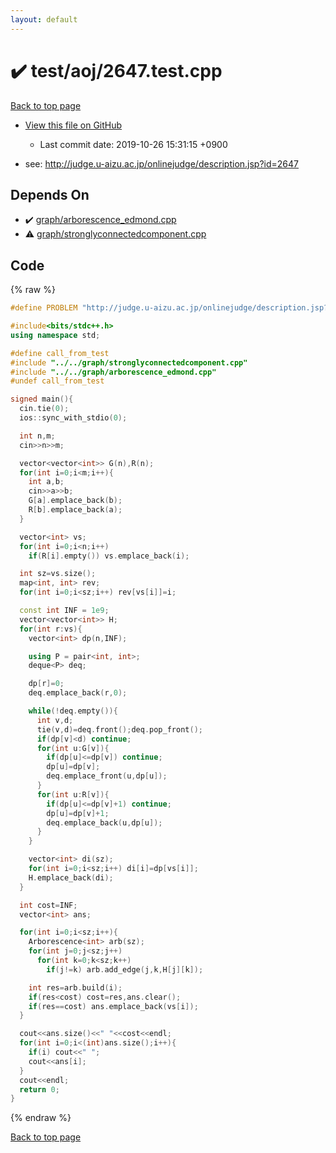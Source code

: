 ```yaml
---
layout: default
---
```


<!-- mathjax config similar to math.stackexchange -->
<script type="text/javascript" async
  src="https://cdnjs.cloudflare.com/ajax/libs/mathjax/2.7.5/MathJax.js?config=TeX-MML-AM_CHTML">
</script>
<script type="text/x-mathjax-config">
  MathJax.Hub.Config({
    TeX: { equationNumbers: { autoNumber: "AMS" }},
    tex2jax: {
      inlineMath: [ ['$','$'] ],
      processEscapes: true
    },
    "HTML-CSS": { matchFontHeight: false },
    displayAlign: "left",
    displayIndent: "2em"
  });
</script>

<script type="text/javascript" src="https://cdnjs.cloudflare.com/ajax/libs/jquery/3.4.1/jquery.min.js"></script>
<script src="https://cdn.jsdelivr.net/npm/jquery-balloon-js@1.1.2/jquery.balloon.min.js" integrity="sha256-ZEYs9VrgAeNuPvs15E39OsyOJaIkXEEt10fzxJ20+2I=" crossorigin="anonymous"></script>
<script type="text/javascript" src="../../../assets/js/copy-button.js"></script>
<link rel="stylesheet" href="../../../assets/css/copy-button.css" />


# :heavy_check_mark: test/aoj/2647.test.cpp
<a href="../../../index.html">Back to top page</a>

* <a href="{{ site.github.repository_url }}/blob/master/test/aoj/2647.test.cpp">View this file on GitHub</a>
    - Last commit date: 2019-10-26 15:31:15 +0900


* see: <a href="http://judge.u-aizu.ac.jp/onlinejudge/description.jsp?id=2647">http://judge.u-aizu.ac.jp/onlinejudge/description.jsp?id=2647</a>


## Depends On
* :heavy_check_mark: <a href="../../../library/graph/arborescence_edmond.cpp.html">graph/arborescence_edmond.cpp</a>
* :warning: <a href="../../../library/graph/stronglyconnectedcomponent.cpp.html">graph/stronglyconnectedcomponent.cpp</a>


## Code
{% raw %}
```cpp
#define PROBLEM "http://judge.u-aizu.ac.jp/onlinejudge/description.jsp?id=2647"

#include<bits/stdc++.h>
using namespace std;

#define call_from_test
#include "../../graph/stronglyconnectedcomponent.cpp"
#include "../../graph/arborescence_edmond.cpp"
#undef call_from_test

signed main(){
  cin.tie(0);
  ios::sync_with_stdio(0);

  int n,m;
  cin>>n>>m;

  vector<vector<int>> G(n),R(n);
  for(int i=0;i<m;i++){
    int a,b;
    cin>>a>>b;
    G[a].emplace_back(b);
    R[b].emplace_back(a);
  }

  vector<int> vs;
  for(int i=0;i<n;i++)
    if(R[i].empty()) vs.emplace_back(i);

  int sz=vs.size();
  map<int, int> rev;
  for(int i=0;i<sz;i++) rev[vs[i]]=i;

  const int INF = 1e9;
  vector<vector<int>> H;
  for(int r:vs){
    vector<int> dp(n,INF);

    using P = pair<int, int>;
    deque<P> deq;

    dp[r]=0;
    deq.emplace_back(r,0);

    while(!deq.empty()){
      int v,d;
      tie(v,d)=deq.front();deq.pop_front();
      if(dp[v]<d) continue;
      for(int u:G[v]){
        if(dp[u]<=dp[v]) continue;
        dp[u]=dp[v];
        deq.emplace_front(u,dp[u]);
      }
      for(int u:R[v]){
        if(dp[u]<=dp[v]+1) continue;
        dp[u]=dp[v]+1;
        deq.emplace_back(u,dp[u]);
      }
    }

    vector<int> di(sz);
    for(int i=0;i<sz;i++) di[i]=dp[vs[i]];
    H.emplace_back(di);
  }

  int cost=INF;
  vector<int> ans;

  for(int i=0;i<sz;i++){
    Arborescence<int> arb(sz);
    for(int j=0;j<sz;j++)
      for(int k=0;k<sz;k++)
        if(j!=k) arb.add_edge(j,k,H[j][k]);

    int res=arb.build(i);
    if(res<cost) cost=res,ans.clear();
    if(res==cost) ans.emplace_back(vs[i]);
  }

  cout<<ans.size()<<" "<<cost<<endl;
  for(int i=0;i<(int)ans.size();i++){
    if(i) cout<<" ";
    cout<<ans[i];
  }
  cout<<endl;
  return 0;
}

```
{% endraw %}

<a href="../../../index.html">Back to top page</a>

